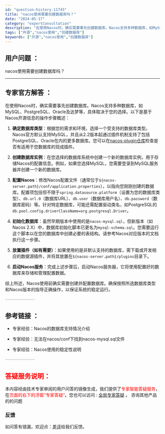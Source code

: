 ```yaml
---
id: "question-history-11745"
title: "nacos使用需要创建数据库吗？"
date: "2024-05-17"
category: "expertConsultation"
description: "在使用Nacos时，确实需要事先创建数据库。Nacos支持多种数据库，如MySQL、PostgreSQL、Oracle及达梦等，具体取决于您的选择。以下是基于Nacos开源信息的操作步骤概述：1. **确定数据库类型**：根据您的需求和环境，选择一个受支持的数据库类型。Nacos官方默认支持MySQ"
tags: ["开源","nacos使用","创建数据库"]
keywords: ["开源","nacos使用","创建数据库"]
---
```


## 用户问题 ： 
 nacos使用需要创建数据库吗？  

---------------
## 专家官方解答 ：

在使用Nacos时，确实需要事先创建数据库。Nacos支持多种数据库，如MySQL、PostgreSQL、Oracle及达梦等，具体取决于您的选择。以下是基于Nacos开源信息的操作步骤概述：

1. **确定数据库类型**：根据您的需求和环境，选择一个受支持的数据库类型。Nacos官方默认支持MySQL，并且从2.2版本起通过插件机制支持了包括PostgreSQL、Oracle在内的更多数据库。您可以在[nacos-plugin仓库](https://github.com/nacos-group/nacos-plugin)检查是否有适用于您数据库的现成插件。

2. **创建数据库实例**：在您选择的数据库系统中创建一个新的数据库实例，用于存储Nacos的配置信息。例如，如果您选择MySQL，您需要登录到MySQL服务器并创建一个新的数据库。

3. **配置Nacos**：修改Nacos配置文件（通常位于`${nacos-server.path}/conf/application.properties`），以指向您刚刚创建的数据库。配置项包括但不限于`spring.datasource.platform`（设置为您的数据库类型）、`db.url.0`（数据库URL）、`db.user`（数据库用户名）、`db.password`（数据库密码）等。针对特定数据库，可能还需配置驱动类名，如PostgreSQL的`db.pool.config.driverClassName=org.postgresql.Driver`。

4. **初始化数据库**：虽然早期版本中使用的是`nacos-mysql.sql`，但新版本（如Nacos 2.X）中，数据库初始化脚本已更名为`mysql-schema.sql`。您需要运行这个脚本以在您的数据库中创建必要的表结构。请参考Nacos对应版本的文档执行这一步骤。

5. **放置插件（如有需要）**：如果使用的是非默认支持的数据库，需下载或开发相应的数据源插件，并将其放置在`${nacos-server.path}/plugins`目录下。

6. **启动Nacos服务**：完成上述步骤后，启动Nacos服务器，它将使用配置好的数据库来存储和管理配置数据。

综上所述，Nacos使用前确实需要创建并配置数据库。确保按照所选数据库类型和Nacos版本的指导正确操作，以保证系统的稳定运行。


<font color="#949494">---------------</font> 


## 参考链接 ：

* 专家经验：Nacos的数据库支持情况介绍 
 
 * 专家经验：无法在nacos/conf下找到nacos-mysql.sql文件 
 
 * 专家经验：Nacos使用的稳定性说明 


 <font color="#949494">---------------</font> 
 


## <font color="#FF0000">答疑服务说明：</font> 

本内容经由技术专家审阅的用户问答的镜像生成，我们提供了<font color="#FF0000">专家智能答疑服务</font>，在<font color="#FF0000">页面的右下的浮窗”专家答疑“</font>。您也可以访问 : [全局专家答疑](https://answer.opensource.alibaba.com/docs/intro) 。 咨询其他产品的的问题

### 反馈
如问答有错漏，欢迎点：[差评](https://ai.nacos.io/user/feedbackByEnhancerGradePOJOID?enhancerGradePOJOId=13780)给我们反馈。
